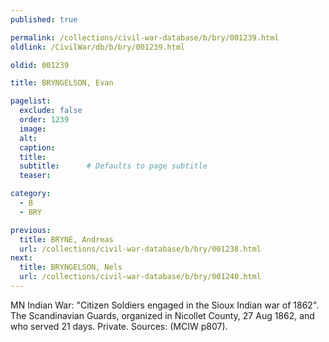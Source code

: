 ```yaml
---
published: true

permalink: /collections/civil-war-database/b/bry/001239.html
oldlink: /CivilWar/db/b/bry/001239.html

oldid: 001239

title: BRYNGELSON, Evan

pagelist:
  exclude: false
  order: 1239
  image: 
  alt:
  caption:
  title:
  subtitle:      # Defaults to page subtitle
  teaser:

category: 
  - B 
  - BRY

previous:
  title: BRYNE, Andreas
  url: /collections/civil-war-database/b/bry/001238.html  
next:
  title: BRYNGELSON, Nels
  url: /collections/civil-war-database/b/bry/001240.html   
---
```

MN Indian War: &quot;Citizen Soldiers engaged in the Sioux Indian war of 1862&quot;. The Scandinavian Guards, organized in Nicollet County, 27 Aug 1862, and who served 21 days. Private. Sources: (MCIW p807).